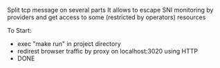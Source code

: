 Split tcp message on several parts
It allows to escape SNI monitoring by providers and get access to some (restricted by operators) resources


To Start: 
- exec "make run" in project directory
- redirest browser traffic by proxy on localhost:3020 using HTTP
- DONE
